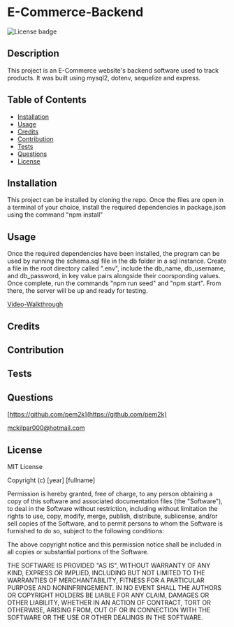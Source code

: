 # E-Commerce-Backend
![License badge](https://img.shields.io/static/v1?label=License&message=MIT&color=brightgreen)

## Description

This project is an E-Commerce website's backend software used to track products. It was built using mysql2, dotenv, sequelize and express.


## Table of Contents

- [Installation](#installation)
- [Usage](#usage)
- [Credits](#credits)
- [Contribution](#contribution)
- [Tests](#tests)
- [Questions](#questions)
- [License](#license)


## Installation

This project can be installed by cloning the repo. Once the files are open in a terminal of your choice, install the required dependencies in package.json using the command "npm install"

## Usage

Once the required dependencies have been installed, the program can be used by running the schema.sql file in the db folder in a sql instance. Create a file in the root directory called ".env", include the db_name, db_username, and db_password, in key value pairs alongside their coorsponding values.  Once complete, run the commands "npm run seed" and "npm start". From there, the server will be up and ready for testing.

[Video-Walkthrough](https://drive.google.com/file/d/1hy5JrWeM5PKADF0i-v8wNqTnlG5MH-uo/view)


## Credits



## Contribution



## Tests



## Questions

[https://github.com/pem2k](https://github.com/pem2k)

[mckilpar000@hotmail.com](mailto:mckilpar000@hotmail.com)


## License
MIT License

Copyright (c) [year] [fullname]

Permission is hereby granted, free of charge, to any person obtaining a copy
of this software and associated documentation files (the "Software"), to deal
in the Software without restriction, including without limitation the rights
to use, copy, modify, merge, publish, distribute, sublicense, and/or sell
copies of the Software, and to permit persons to whom the Software is
furnished to do so, subject to the following conditions:

The above copyright notice and this permission notice shall be included in all
copies or substantial portions of the Software.

THE SOFTWARE IS PROVIDED "AS IS", WITHOUT WARRANTY OF ANY KIND, EXPRESS OR
IMPLIED, INCLUDING BUT NOT LIMITED TO THE WARRANTIES OF MERCHANTABILITY,
FITNESS FOR A PARTICULAR PURPOSE AND NONINFRINGEMENT. IN NO EVENT SHALL THE
AUTHORS OR COPYRIGHT HOLDERS BE LIABLE FOR ANY CLAIM, DAMAGES OR OTHER
LIABILITY, WHETHER IN AN ACTION OF CONTRACT, TORT OR OTHERWISE, ARISING FROM,
OUT OF OR IN CONNECTION WITH THE SOFTWARE OR THE USE OR OTHER DEALINGS IN THE
SOFTWARE.
